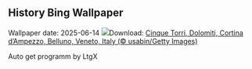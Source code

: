 ## History Bing Wallpaper
Wallpaper date: 2025-06-14
![](https://www.bing.com/th?id=OHR.DolomitiEstate_EN-IN7937552367_UHD.jpg&w=1000)Download: [Cinque Torri, Dolomiti, Cortina d’Ampezzo, Belluno, Veneto, Italy (© usabin/Getty Images)](https://www.bing.com/th?id=OHR.DolomitiEstate_EN-IN7937552367_UHD.jpg)

Auto get programm by LtgX

